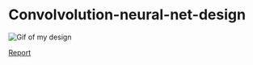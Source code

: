 
# Convolvolution-neural-net-design
![Gif of my design](https://github.com/AbhinayOja/Convolvolution-neural-net-design/blob/main/Convolution_MaxPooling.gif)

[ Report ](https://github.com/AbhinayOja/Convolvolution-neural-net-design/blob/main/Efficient%20Systolic%20Array%20Convolution%20with%20Pipelined%20MaxPooling%20and%20ReLU%20(1).pdf)
